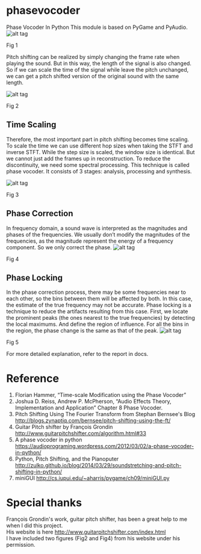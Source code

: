 # phasevocoder
Phase Vocoder In Python
This module is based on PyGame and PyAudio.
![alt tag](https://github.com/haoyu987/phasevocoder/blob/master/docs/GUI.PNG)

Fig 1

Pitch shifting can be realized by simply changing the frame rate when playing the sound. But in this way, the length of the signal is also changed. So if we can scale the time of the signal while leave the pitch unchanged, we can get a pitch shifted version of the original sound with the same length.

![alt tag](https://github.com/haoyu987/phasevocoder/blob/master/docs/phasevocoder.png)

Fig 2

## Time Scaling
Therefore, the most important part in pitch shifting becomes time scaling. To scale the time we can use different hop sizes when taking the STFT and inverse STFT. While the step size is scaled, the window size is identical. But we cannot just add the frames up in reconstruction. To reduce the discontinuity, we need some spectral processing. This technique is called phase vocoder. It consists of 3 stages: analysis, processing and synthesis.

![alt tag](https://github.com/haoyu987/phasevocoder/blob/master/docs/stretchsound.png)

Fig 3

## Phase Correction
In frequency domain, a sound wave is interpreted as the magnitudes and phases of the frequencies. We usually don’t modify the magnitudes of the frequencies, as the magnitude represent the energy of a frequency component. So we only correct the phase.
![alt tag](https://github.com/haoyu987/phasevocoder/blob/master/docs/phase.png)

Fig 4

## Phase Locking
In the phase correction process, there may be some frequencies near to each other, so the bins between them will be affected by both. In this case, the estimate of the true frequency may not be accurate.
Phase locking is a technique to reduce the artifacts resulting from this case. First, we locate the prominent peaks (the ones nearest to the true frequencies) by detecting the local maximums. And define the region of influence. For all the bins in the region, the phase change is the same as that of the peak.
![alt tag](https://github.com/haoyu987/phasevocoder/blob/master/docs/phaselock.png)

Fig 5

For more detailed explanation, refer to the report in docs.

# Reference
1.	Florian Hammer, “Time-scale Modification using the Phase Vocoder”
2.	Joshua D. Reiss, Andrew P. McPherson, “Audio Effects Theory, Implementation and Application” Chapter 8 Phase Vocoder.
3.	Pitch Shifting Using The Fourier Transform from Stephan Bernsee's Blog
http://blogs.zynaptiq.com/bernsee/pitch-shifting-using-the-ft/
4.	Guitar Pitch shifter by François Grondin
http://www.guitarpitchshifter.com/algorithm.html#33
5.	A phase vocoder in python
https://audioprograming.wordpress.com/2012/03/02/a-phase-vocoder-in-python/
6.	Python, Pitch Shifting, and the Pianoputer
http://zulko.github.io/blog/2014/03/29/soundstretching-and-pitch-shifting-in-python/
7.	miniGUI
http://cs.iupui.edu/~aharris/pygame/ch09/miniGUI.py


# Special thanks
François Grondin's work, guitar pitch shifter, has been a great help to me when I did this project.<br/>
His website is here http://www.guitarpitchshifter.com/index.html<br/>
I have included two figures (Fig2 and Fig4) from his website under his permission.<br/>
